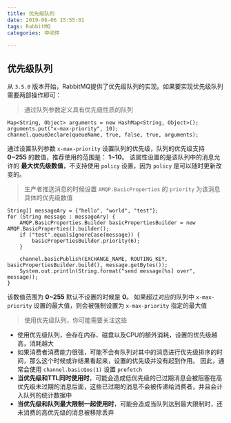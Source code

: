 ```yaml
---
title: 优先级队列
date: 2019-06-06 15:55:01
tags: RabbitMQ
categories: 中间件

---
```


## 优先级队列

从 `3.5.0` 版本开始，RabbitMQ提供了优先级队列的实现。如果要实现优先级队列需要两部操作即可：

> 通过队列参数定义具有优先级性质的队列

	Map<String, Object> arguments = new HashMap<String, Object>();
    arguments.put("x-max-priority", 10);
    channel.queueDeclare(queueName, true, false, true, arguments);

通过设置队列参数 `x-max-priority` 设置队列的优先级，队列的优先级支持 **0~255** 的数值，推荐使用的范围是： **1~10**。 该属性设置的是该队列中的消息允许的 **最大优先级数值**，不支持使用 `policy` 设置，因为 `policy` 是可以随时更新改变的。

> 生产者推送消息的时候设置 `AMQP.BasicProperties` 的 `priority` 为该消息具体的优先级数值

	String[] messageAry = {"hello", "world", "test"};
    for (String message : messageAry) {
        AMQP.BasicProperties.Builder basicPropertiesBuilder = new AMQP.BasicProperties().builder();
        if ("test".equalsIgnoreCase(message)) {
            basicPropertiesBuilder.priority(6);
        }

        channel.basicPublish(EXCHANGE_NAME, ROUTING_KEY, basicPropertiesBuilder.build(), message.getBytes());
        System.out.println(String.format("send message[%s] over", message));
    }

该数值范围为 **0~255** 默认不设置的时候是 **0**。 如果超过对应的队列中 `x-max-priority` 设置的最大值，则会被强制设置为 `x-max-priority` 指定的最大值

> 使用优先级队列，你可能需要关注这些

- 使用优先级队列，会存在内存、磁盘以及CPU的额外消耗，设置的优先级越高，消耗越大
- 如果消费者消费能力很强，可能不会有队列对其中的消息进行优先级排序的时间，那么这个时候或许结果看起来，设置的优先级并没有起到作用。 因此，通常会使用 `channel.basicQos(1)` 设置 `prefetch`
- **当优先级和TTL同时使用时**，可能会造成低优先级的已过期消息会被阻塞在高优先级未过期的消息后面，这些已过期的消息不会被传递给消费者，并且会计入队列的统计数据中
- **当优先级和队列最大限制一起使用时**，可能会造成当队列达到最大限制时，还未消费的高优先级的消息被移除丢弃
